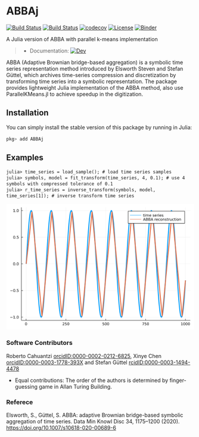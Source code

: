 # ABBAj

[![Build Status](https://app.travis-ci.com/nla-group/ABBAj.jl.svg?branch=master)](https://app.travis-ci.com/github/nla-group/ABBAj.jl)
[![Build Status](https://github.com/nla-group/ABBAj.jl/actions/workflows/ci.yml/badge.svg)](https://github.com/nla-group/ABBAj.jl/actions)
[![codecov](https://codecov.io/gh/nla-group/ABBAj.jl/branch/master/graph/badge.svg?token=19A3126WBX)](https://codecov.io/gh/nla-group/ABBAj.jl)
[![License](https://img.shields.io/badge/License-BSD%203--Clause-blue.svg)](https://opensource.org/licenses/BSD-3-Clause)
[![Binder](https://mybinder.org/badge_logo.svg)](https://mybinder.org/v2/gh/nla-group/jlABBA/HEAD)

A Julia version of ABBA with parallel k-means implementation 
> + Documentation: [![Dev](https://img.shields.io/badge/docs-latest-blue.svg)](https://nla-group.github.io/ABBAj.jl/dev/)

ABBA (Adaptive Brownian bridge-based aggregation) is a symbolic time series representation method introduced by Elsworth Steven and Stefan Güttel, which archives time-series compression and discretization by transforming time series into a symbolic representation. The package provides lightweight Julia implementation of the ABBA method, also use ParallelKMeans.jl to achieve speedup in the digitization. 

## Installation
You can simply install the stable version of this package by running in Julia:

```julia
pkg> add ABBAj
```


## Examples

```
julia> time_series = load_sample(); # load time series samples 
julia> symbols, model = fit_transform(time_series, 4, 0.1); # use 4 symbols with compressed tolerance of 0.1
julia> r_time_series = inverse_transform(symbols, model, time_series[1]); # inverse transform time series
```

![Reconstruction](docs/src/demo.png)

### Software Contributors
Roberto Cahuantzi <orcidID:0000-0002-0212-6825>, Xinye Chen <orcidID:0000-0003-1778-393X> and Stefan Güttel <rcidID:0000-0003-1494-4478>

* Equal contributions: The order of the authors is determined by finger-guessing game in Allan Turing Building.

### Referece
Elsworth, S., Güttel, S. ABBA: adaptive Brownian bridge-based symbolic aggregation of time series. Data Min Knowl Disc 34, 1175–1200 (2020). https://doi.org/10.1007/s10618-020-00689-6
